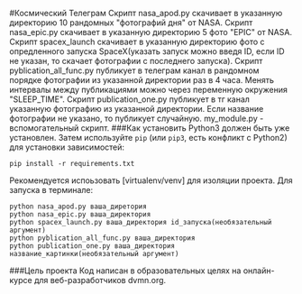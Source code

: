 #Космический Телеграм
Скрипт nasa_apod.py скачивает в указанную директорию 10 рандомных "фотографий дня" от NASA.
Скрипт nasa_epic.py скачивает в указанную директорию 5 фото "EPIC" от NASA.
Скрипт spacex_launch скачивает в указанную директорию фото с опредленного запуска SpaceX(указать запуск можно введя ID, если ID не указан, то скачает фотографии с последнего запуска). 
Скрипт pyblication_all_func.py публикует в телеграм канал в рандомном порядке фотографии из указанной директории раз в 4 часа. Менять интервалы между публикациями можно через переменную окружения "SLEEP_TIME".
Скрипт publication_one.py публикует в тг канал указанную фотографию из указанной директории. Если название фотографии не указано, то публикует случайную.
my_module.py - вспомогательный скрипт.
###Как установить
Python3 должен быть уже установлен. Затем используйте `pip` (или `pip3`, есть конфликт с Python2) для установки зависимостей:
```
pip install -r requirements.txt
```
Рекомендуется испоьзовать [virtualenv/venv] для изоляции проекта.
Для запуска в терминале:
```
python nasa_apod.py ваша_диретория
python nasa_epic.py ваша_директория
python spacex_launch.py ваша_директория id_запуска(необязательный аргумент)
python pyblication_all_func.py ваша_директория 
python publication_one.py ваша_директория название_картинки(необязательный аргумент)
```
###Цель проекта
Код написан в образовательных целях на онлайн-курсе для веб-разработчиков dvmn.org.
